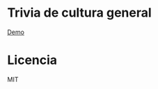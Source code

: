 # Trivia de cultura general
[Demo](https://replit.com/@Victor-DucanteD/Trivia-de-cultura-general)
# Licencia
MIT